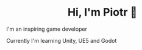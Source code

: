 <h1 align="center">Hi, I'm Piotr 🐙</h1>

<p> I'm an inspiring game developer</p>
<p> Currently I'm learning Unity, UE5 and Godot</p>

<!--
**thCthulhu/thCthulhu** is a ✨ _special_ ✨ repository because its `README.md` (this file) appears on your GitHub profile.

Here are some ideas to get you started:

- 🔭 I’m currently working on ...
- 🌱 I’m currently learning ...
- 👯 I’m looking to collaborate on ...
- 🤔 I’m looking for help with ...
- 💬 Ask me about ...
- 📫 How to reach me: ...
- 😄 Pronouns: ...
- ⚡ Fun fact: ...
-->
